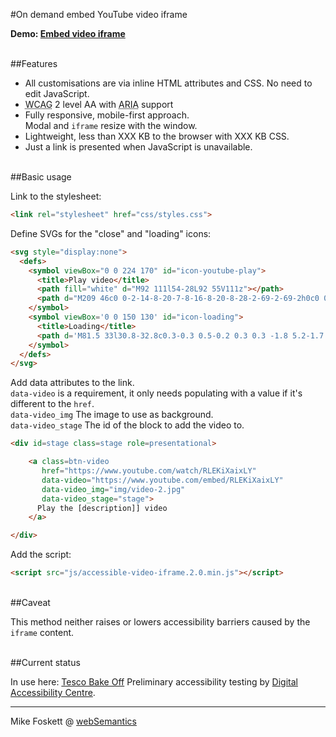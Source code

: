 
#On demand embed YouTube video iframe


<strong>Demo: <a href="https://codepen.io/2kool2/pen/dXEwEd">Embed video iframe</a></strong>

<br>
##Features

* All customisations are via inline HTML attributes and CSS. No need to edit JavaScript.
* <abbr title="Web Content Accessibility Guidelines">WCAG</abbr> 2 level AA with <abbr title="Accessible Rich Internet Applications">ARIA</abbr> support
* Fully responsive, mobile-first approach.<br>Modal and <code>iframe</code> resize with the window.
* Lightweight, less than XXX KB to the browser with XXX KB CSS.
* Just a link is presented when JavaScript is unavailable.


<br>
##Basic usage

Link to the stylesheet:
```html
<link rel="stylesheet" href="css/styles.css">
```

Define SVGs for the "close" and "loading" icons:
```html
<svg style="display:none">
  <defs>
    <symbol viewBox="0 0 224 170" id="icon-youtube-play">
      <title>Play video</title>
      <path fill="white" d="M92 111l54-28L92 55V111z"></path>
      <path d="M209 46c0 0-2-14-8-20-7-8-16-8-20-8-28-2-69-2-69-2h0c0 0-42 0-69 2-4 1-12 1-20 8-6 6-8 20-8 20s-2 16-2 32v15c0 16 2 32 2 32s2 14 8 20c8 8 18 8 22 8 16 2 67 2 67 2s42 0 69-2c4 0 12 0 20-8 6-6 8-20 8-20s2-16 2-32v-15C211 62 209 46 209 46zM92 111V55l54 28L92 111z"></path>
    </symbol>
    <symbol viewBox='0 0 150 130' id="icon-loading">
      <title>Loading</title>
      <path d='M81.5 33l30.8-32.8c0.3-0.3 0.5-0.2 0.3 0.3 -1.8 5.2-1.7 15.3-1.7 15.3 -0.1 6.8-0.8 11.7-6.6 17.9L74.8 65.1c-0.2 0.2-0.4 0-0.3-0.2 1.5-5.1 1.2-15.1 1.2-15.1C75.4 45.6 76.4 38.4 81.5 33M105.9 54.8l43.8 10.3c0.4 0.1 0.4 0.4-0.2 0.4 -5.4 1-14.1 6.1-14.1 6.1 -6 3.3-10.5 5.2-18.8 3.2l-41.9-9.9c-0.3-0.1-0.2-0.3 0-0.4 5.2-1.3 13.7-6.5 13.7-6.5C92 55.9 98.7 53.1 105.9 54.8M99.4 86.3l13 43.2c0.1 0.4-0.1 0.5-0.4 0.1 -3.6-4.2-12.4-9.2-12.4-9.2 -5.8-3.5-9.7-6.5-12.2-14.6L75 64.5c-0.1-0.3 0.2-0.4 0.3-0.2 3.7 3.9 12.5 8.6 12.5 8.6C91.5 74.8 97.3 79.2 99.4 86.3M68.7 97l-30.8 32.8c-0.3 0.3-0.5 0.2-0.3-0.3 1.8-5.2 1.7-15.3 1.7-15.3 0.1-6.8 0.8-11.7 6.6-17.9l29.5-31.4c0.2-0.2 0.4 0 0.3 0.2 -1.5 5.1-1.2 15.1-1.2 15.1C74.8 84.4 73.8 91.6 68.7 97M44.1 75.8L0.3 65.4C-0.1 65.3-0.1 65 0.5 65c5.4-1 14.1-6.1 14.1-6.1 6-3.3 10.5-5.2 18.8-3.2l41.9 9.9c0.3 0.1 0.2 0.3 0 0.4 -5.2 1.3-13.7 6.5-13.7 6.5C58.1 74.7 51.3 77.5 44.1 75.8M50.2 43.8l-13-43.2c-0.1-0.4 0.1-0.5 0.4-0.1C41.2 4.7 50 9.7 50 9.7c5.8 3.5 9.7 6.5 12.2 14.6l12.4 41.3c0.1 0.3-0.2 0.4-0.3 0.2 -3.7-3.9-12.5-8.6-12.5-8.6C58.1 55.4 52.4 50.9 50.2 43.8'/>
    </symbol>
  </defs>
</svg>
```

Add data attributes to the link.
<br><code>data-video</code> is a requirement, it only needs populating with a value if it's different to the <code>href</code>.
<br><code>data-video_img</code> The image to use as background.
<br><code>data-video_stage</code> The id of the block to add the video to.
```html
<div id=stage class=stage role=presentational>

    <a class=btn-video
       href="https://www.youtube.com/watch/RLEKiXaixLY"
       data-video="https://www.youtube.com/embed/RLEKiXaixLY"
       data-video_img="img/video-2.jpg"
       data-video_stage="stage">
      Play the [description]] video
    </a>

</div>
```

Add the script:
```html
<script src="js/accessible-video-iframe.2.0.min.js"></script>
```


<br>
##Caveat

This method neither raises or lowers accessibility barriers caused by the <code>iframe</code> content.


<br>
##Current status

In use here: <a href="http://www.tesco.com/baking/">Tesco Bake Off</a>
Preliminary accessibility testing by <a href="http://www.digitalaccessibilitycentre.org/">Digital Accessibility Centre</a>.


<hr>
Mike Foskett @ <a href="https://websemantics.uk/">webSemantics</a>
